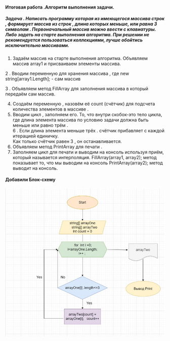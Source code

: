  #### Итоговая работа .Алгоритм выполнения задачи.
 ##### Задача .       Написать программу которая из имеющегося массива строк , формирует массив из строк , длина которых меньше, или равна 3 символам . Первоначальный массив можно ввести с клавиатуры.  Либо задать на старте выполнения алгоритма. При решении не рекомендуется пользоваться коллекциями,  лучше обойтись исключительно массивами.
 1.  Задаём  массив  на старте выполнения алгоритма.  Объявляем массив array1      и присваиваем элементы массива.

2 . Вводим переменную для хранения массива , где  new string[array1.Length]; - сам массив

3 . Объявляем метод FillArray для заполнения массива в который передаём сам массив.

4. Создаём переменную , назовём её count (счётчик)  для подсчета количества элементов в массиве .
5. Вводим цикл , заполняем его. То, что внутри скобок-это  тело цикла, где длина элемента массива  по условию задачи должна быть меньше или равно трём .                        
6 . Если длина элемента меньше трёх . счётчик прибавляет с каждой итерацией единичку.       
Как только счётчик равен 3 , он останавливается. 
7.  Объявляем метод PrintArray для печати .
8.  Заполняем цикл для печати и выводим на консоль используя приём, который называется интерполяция.
FillArray(array1, array2);    метод показывает то, что мы выводим на консоль
PrintArray(array2);       метод выводит на консоль.

#### Добавили Блок-схему

![Блок-схема](./diagram/Blocktask.png)

